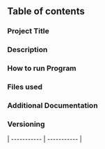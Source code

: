 ## Table of contents
### Project Title
###  Description
### How to run Program
### Files used
### Additional Documentation
### Versioning
| ----------- | ----------- |
